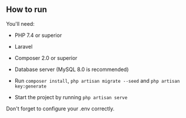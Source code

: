 ## How to run

You'll need:
- PHP 7.4 or superior
- Laravel
- Composer 2.0 or superior
- Database server (MySQL 8.0 is recommended)

- Run ```composer install```, ``` php artisan migrate --seed ``` and ``` php artisan key:generate ```
- Start the project by running ``` php artisan serve ```

Don't forget to configure your .env correctly.
